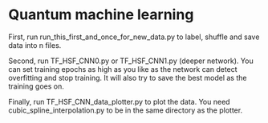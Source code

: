 # Quantum machine learning

First, run run_this_first_and_once_for_new_data.py to label, shuffle and save data into n files.

Second, run TF_HSF_CNN0.py or TF_HSF_CNN1.py (deeper network). You can set training epochs as high as you like as the network can detect overfitting and stop training. It will also try to save the best model as the training goes on.

Finally, run TF_HSF_CNN_data_plotter.py to plot the data. You need cubic_spline_interpolation.py to be in the same directory as the plotter.
